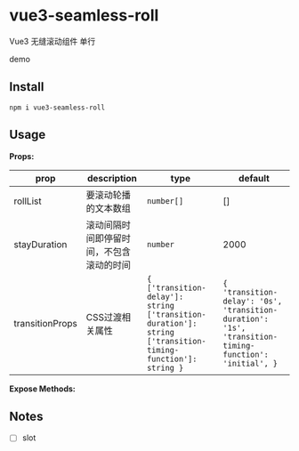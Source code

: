 # vue3-seamless-roll

Vue3 无缝滚动组件 单行

demo

## Install

```shell
npm i vue3-seamless-roll
```

## Usage

**Props:**

| prop            | description                              | type                                                                                                      | default                                                                                               |
| --------------- | ---------------------------------------- | --------------------------------------------------------------------------------------------------------- | ----------------------------------------------------------------------------------------------------- |
| rollList        | 要滚动轮播的文本数组                     | `number[]`                                                                                                | []                                                                                                    |
| stayDuration    | 滚动间隔时间即停留时间，不包含滚动的时间 | `number`                                                                                                  | 2000                                                                                                  |
| transitionProps | CSS过渡相关属性                          | `{ ['transition-delay']: string ['transition-duration']: string ['transition-timing-function']: string }` | `{ 'transition-delay': '0s', 'transition-duration': '1s', 'transition-timing-function': 'initial', }` |

**Expose Methods:**

## Notes

- [ ] slot